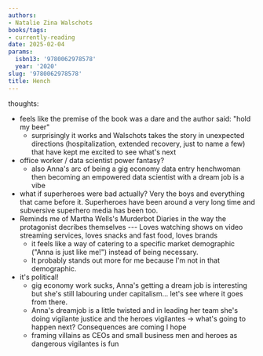 ```yaml
---
authors:
- Natalie Zina Walschots
books/tags:
- currently-reading
date: 2025-02-04
params:
  isbn13: '9780062978578'
  year: '2020'
slug: '9780062978578'
title: Hench
---
```



<!--more-->

thoughts:

- feels like the premise of the book was a dare and the author said: "hold my beer"
  - surprisingly it works and Walschots takes the story in unexpected directions (hospitalization, extended recovery, just to name a few) that have kept me excited to see what's next
- office worker / data scientist power fantasy?
  - also Anna's arc of being a gig economy data entry henchwoman then becoming an empowered data scientist with a dream job is a vibe
- what if superheroes were bad actually? Very the boys and everything that came before it. Superheroes have been around a very long time and subversive superhero media has been too.
- Reminds me of Martha Wells's Murderbot Diaries in the way the protagonist decribes themselves --- Loves watching shows on video streaming services, loves snacks and fast food, loves brands
  - it feels like a way of catering to a specific market demographic ("Anna is just like me!") instead of being necessary.
  - It probably stands out more for me because I'm not in that demographic.
- it's political!
  - gig economy work sucks, Anna's getting a dream job is interesting but she's still labouring under capitalism... let's see where it goes from there.
  - Anna's dreamjob is a little twisted and in leading her team she's doing vigilante justice and the heroes vigilantes -> what's going to happen next? Consequences are coming I hope
  - framing villains as CEOs and small business men and heroes as dangerous vigilantes is fun